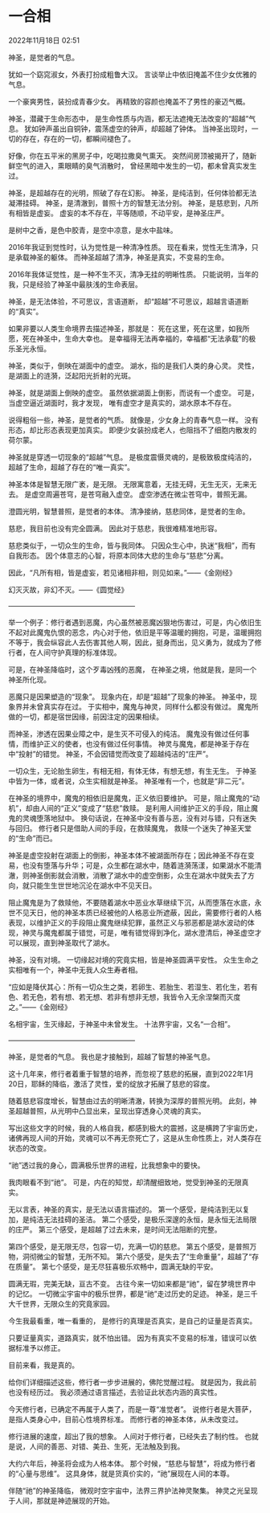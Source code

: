 # 一合相

2022年11月18日 02:51

神圣，是觉者的气息。

犹如一个窈窕淑女，外表打扮成粗鲁大汉。
言谈举止中依旧掩盖不住少女优雅的气息。

一个豪爽男性，装扮成青春少女。
再精致的容颜也掩盖不了男性的豪迈气概。

神圣，潜藏于生命形态中，
是生命性质与内涵，都无法遮掩无法改变的“超越”气息。
犹如钟声虽出自铜钟，震荡虚空的钟声，却超越了钟体。
当神圣出现时，一切的存在，存在的一切，都瞬间褪色了。

好像，你在五平米的黑房子中，吃喝拉撒臭气熏天。
突然间房顶被揭开了，随新鲜空气的进入，熏眼睛的臭气消散时，
曾经黑暗中发生的一切，都未曾真实发生过。

神圣，是超越存在的光明，照破了存在幻影。
神圣，是纯洁到，任何体验都无法凝滞挂碍。
神圣，是清澈到，普照十方的智慧无法分别。
神圣，是慈悲到，凡所有相皆是虚妄。
虚妄的本不存在，平等随顺，不动平安，是神圣庄严。

是树中之香，是色中胶青，是空中凉意，是水中盐味。

2016年我证到觉性时，认为觉性是一种清净性质。
现在看来，觉性无生清净，只是承载神圣的躯体。
而神圣超越了清净，神圣是真实，不变易的生命。

2016年我体证觉性，是一种不生不灭，清净无挂的明晰性质。
只能说明，当年的我，只是经验了神圣中最肤浅的生命表层。

神圣，是无法体验，不可思议，言语道断，
却“超越”不可思议，超越言语道断的“真实”。

如果非要以人类生命境界去描述神圣，那就是：
死在这里，死在这里，如我所愿，死在神圣中，生命大幸也。
是幸福得无法再幸福的，幸福都“无法承载”的极乐圣光永恒。

神圣，类似于，倒映在湖面中的虚空。
湖水，指的是我们人类的身心灵。
灵性，是湖面上的涟漪，泛起阳光折射的光斑。

神圣，就是湖面上倒映的虚空。
虽然依据湖面上倒影，而说有一个虚空。
可是，当虚空逼近湖面时，我才发现，
唯有虚空才是真实的，湖水原本不存在。

说得粗俗一些，神圣，是觉者的气质。
就像是，少女身上的青春气息一样。
没有形态，却比形态表现更加真实。
即便少女装扮成老人，也阻挡不了细胞内散发的荷尔蒙。

神圣就是穿透一切现象的“超越”气息。
是极度震慑灵魂的，是极致极度纯洁的，
超越了生命，超越了存在的“唯一真实”。

神圣本体是智慧无限广袤，是无限。
无限寓意着，无挂无碍，无生无灭，无来无去。
是虚空周遍苍穹，是苍穹融入虚空。
虚空渗透在微尘苍穹中，普照无漏。

澄圆光明，智慧普照，是觉者的本体。
清净接纳，慈悲同体，是觉者的生命。

慈悲，我目前也没有完全圆满。
因此对于慈悲，我很难精准地形容。

慈悲类似于，一切众生的生命，皆与我同体。
只因众生心中，执迷“我相”，而有自我形态。
因个体意志的心智，将原本同体大悲的生命与“慈悲”分离。

因此，“凡所有相，皆是虚妄，若见诸相非相，则见如来。”——《金刚经》

幻灭灭故，非幻不灭。——《圆觉经》

——————————————————

举一个例子：修行者遇到恶魔，内心虽然被恶魔凶狠地伤害过，可是，内心依旧生不起对此魔鬼仇恨的恶念，内心对于他，依旧是平等温暖的拥抱，可是，温暖拥抱不等于，我会纵容此人去伤害其他人啊，因此，挺身而出，见义勇为，就成为了修行者，在人间守护真理的标准体现。

可是，在神圣降临时，这个歹毒凶残的恶魔，
在神圣之境，他就是我，是同一个神圣所化现。

恶魔只是因果塑造的“现象”。
现象内在，却是“超越”了现象的神圣。
神圣中，现象界并未曾真实存在过。
于实相中，魔鬼与神灵，同样什么都没有做过。
魔鬼所做的一切，都是宿世因缘，前因注定的因果相续。

而神圣，渗透在因果业障之中，是生灭不可侵入的纯洁。
魔鬼没有做过任何事情，而维护正义的使者，也没有做过任何事情。
神灵与魔鬼，都是神圣于存在中“投射”的错觉。
神圣，不会因错觉而改变了超越纯洁的“庄严”。

一切众生，无论胎生卵生，有相无相，有体无体，有想无想，有生无生。
于神圣中皆为一体，或者说，众生实相就是神圣。
神圣唯有一个，也就是“非二元”。

在神圣的境界中，魔鬼的相依旧是魔鬼，正义依旧要维护。
可是，阻止魔鬼的“动机”，却由人间的“正义”变成了“慈悲”救赎。
是利用人间维护正义的手段，阻止魔鬼的灵魂堕落地狱中。
换句话说，在神圣中没有善与恶，没有对与错，只有迷失与回归。
修行者只是借助人间的手段，在救赎魔鬼，
救赎一个迷失了神圣天堂的“生命”而已。

神圣是虚空投射在湖面上的倒影，神圣本体不被湖面所存在；因此神圣不存在变易，也没有堕落与升华；可是，众生都在湖水中，随着涟漪荡漾，如果湖水不能清澈，则神圣倒影就会消散，消散了湖水中的虚空倒影，众生在湖水中就失去了方向，就只能生生世世地沉沦在湖水中不见天日。

阻止魔鬼是为了救赎他，不要随着湖水中恶业水草继续下沉，从而堕落在水底，永世不见天日，他的神圣本质已经被他的人格恶业所遮蔽，因此，需要修行者的人格表现，以维护正义的手段阻止魔鬼继续犯罪，虽然正义与邪恶都是湖水波动的体现，神灵与魔鬼都属于错觉，可是，唯有错觉得到净化，湖水澄清后，神圣虚空才可以展现，直到神圣取代了湖水。

神圣，没有对境。
一切缘起对境的究竟实相，皆是神圣圆满平安性。
众生生命之实相唯有一个，神圣中无我人众生寿者相。

“应如是降伏其心：所有一切众生之类，若卵生、若胎生、若湿生、若化生，若有色、若无色，若有想、若无想、若非有想非无想，我皆令入无余涅槃而灭度之。”——《金刚经》

名相宇宙，生灭缘起，于神圣中未曾发生。
十法界宇宙，又名“一合相”。

——————————————————

神圣，是觉者的气息。
我也是才接触到，超越了智慧的神圣气息。

这十几年来，修行者着重于智慧的培养，而忽视了慈悲的拓展，直到2022年1月20日，耶稣的降临，激活了灵性，爱的绽放才拓展了慈悲的容度。

随着慈悲容度增长，智慧由过去的明晰清澈，转换为深厚的普照光明。
此刻，神圣超越普照，从光明中凸显出来，呈现出穿透身心灵魂的真实。

写出这些文字的时候，我的人格自我，都感到极大的震撼，这是横跨了宇宙历史，诸佛再现人间的开始，灵魂可以不再无奈死亡了，这是从生命性质上，对人类存在状态的改变。

“祂”透过我的身心，圆满极乐世界的进程，比我想象中的要快。

我肉眼看不到“祂”。
可是，内在的知觉，却清醒细致地，觉受到神圣的无限真实。

无以言表，神圣的真实，是无法以语言描述的。
第一个感受，是纯洁到无以复加，是纯洁无法挂碍的圣洁。
第二个感受，是极乐深邃的永恒，是永恒无法局限的庄严。
第三个感受，是超越了过去未来，是时间无法阻断的完整。

第四个感受，是无限无尽，包容一切，充满一切的慈悲。
第五个感受，是普照万物，洞彻微尘的智慧，无所不知。
第六个感受，是失去了“生命重量”，超越了“存在质量”。
第七个感受，是无尽狂喜极乐欢畅中，圆满无缺的平安。

圆满无瑕，完美无缺，亘古不变。
古往今来一切如来都是“祂”，留在梦境世界中的记忆。
一切微尘宇宙中的极乐世界，都是“祂”走过历史的足迹。
神圣，是三千大千世界，无限众生的究竟家园。

今生我最看重，唯一看重的，
是修行的真理是否真实，是自己的证量是否真实。

只要证量真实，道路真实，就不怕出错。
因为有真实不变易的标准，错误可以依据标准予以修正。

目前来看，我是真的。

给你们详细描述这些，修行者一步步进展的，佛陀觉醒过程。
就是因为，我此前也没有经历过。
我必须通过语言描述，去验证此状态内涵的真实性。

今天修行者，已确定不再属于人类了，而是一尊“准觉者”。
说修行者是大菩萨，是指人类身心中，目前心性境界标准。
而修行者的神圣本体，从未改变过。

修行进展的速度，超出了我的想象。
人间对于修行者，已经失去了制约性。
也就是说，人间的善恶、对错、美丑、生死，无法触及到我。

大约六年后，神圣将会成为人格本体。
那个时候，“慈悲与智慧”，将成为修行者的“心量与思维”。
这具身体，就是货真价实的，“祂”展现在人间的本尊。

伴随“祂”的神圣降临，
微观时空宇宙中，法界三界护法神灵聚集。
神灵之光呈现于人间，那就是神迹展现的开始。



